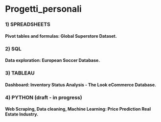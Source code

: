 # Progetti_personali

### 1) SPREADSHEETS
####   Pivot tables and formulas: Global Superstore Dataset.

### 2) SQL
####   Data exploration: European Soccer Database.

### 3) TABLEAU
####   Dashboard: Inventory Status Analysis - The Look eCommerce Database.

### 4) PYTHON (draft - in progress)
####   Web Scraping, Data cleaning, Machine Learning: Price Prediction Real Estate Industry.
